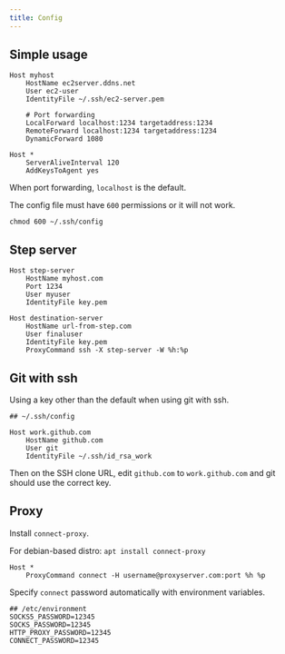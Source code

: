 ```yaml
---
title: Config
---
```


## Simple usage

```ssh-config
Host myhost
    HostName ec2server.ddns.net
    User ec2-user
    IdentityFile ~/.ssh/ec2-server.pem

    # Port forwarding
    LocalForward localhost:1234 targetaddress:1234
    RemoteForward localhost:1234 targetaddress:1234
    DynamicForward 1080

Host *
    ServerAliveInterval 120
    AddKeysToAgent yes
```

When port forwarding, `localhost` is the default.

The config file must have `600` permissions or it will not work.

```shell
chmod 600 ~/.ssh/config
```

## Step server

```ssh-config
Host step-server
    HostName myhost.com
    Port 1234
    User myuser
    IdentityFile key.pem

Host destination-server
    HostName url-from-step.com
    User finaluser
    IdentityFile key.pem
    ProxyCommand ssh -X step-server -W %h:%p
```

## Git with ssh

Using a key other than the default when using git with ssh.

```ssh-config
## ~/.ssh/config

Host work.github.com
    HostName github.com
    User git
    IdentityFile ~/.ssh/id_rsa_work
```

Then on the SSH clone URL,
edit `github.com` to `work.github.com` and git should use the correct key.

## Proxy

Install `connect-proxy`.

For debian-based distro: `apt install connect-proxy`

```ssh-config
Host *
    ProxyCommand connect -H username@proxyserver.com:port %h %p
```

Specify `connect` password automatically with environment variables.

```shell
## /etc/environment
SOCKS5_PASSWORD=12345
SOCKS_PASSWORD=12345
HTTP_PROXY_PASSWORD=12345
CONNECT_PASSWORD=12345
```
